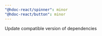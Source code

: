 ```yaml
---
"@hdoc-react/spinner": minor
"@hdoc-react/button": minor
---
```


Update compatible version of dependencies
